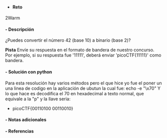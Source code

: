 - #### **Reto** 
2Warm

#### - **Descripción** 
¿Puedes convertir el número 42 (base 10) a binario (base 2)?

**Pista**
Envíe su respuesta en el formato de bandera de nuestro concurso. Por ejemplo, si su respuesta fue '11111', deberá enviar 'picoCTF{11111}' como bandera.
#### - **Solución** con python 
Para esta resolución hay varios métodos pero el que hice yo fue el poner un una linea de codigo en la aplicación de ubutun la cual fue: echo -e "\x70"
Y lo que hace es decodifica el 70 en hexadecimal a texto normal, que equivale a la "p"
y la llave seria:
- picoCTF{00110100 00110010}

#### - Notas adicionales 

#### - Referencias 
